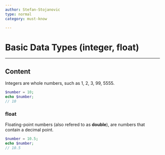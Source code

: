 ```yaml
---
author: Stefan-Stojanovic
type: normal
category: must-know

---
```


# Basic Data Types (integer, float)

---

## Content

Integers are whole numbers, such as 1, 2, 3, 99, 5555.
```php
$number = 10;
echo $number;
// 10
```

### float

Floating-point numbers (also refered to as **double**), are numbers that contain a decimal point.
```php
$number = 10.5;
echo $number;
// 10.5
```